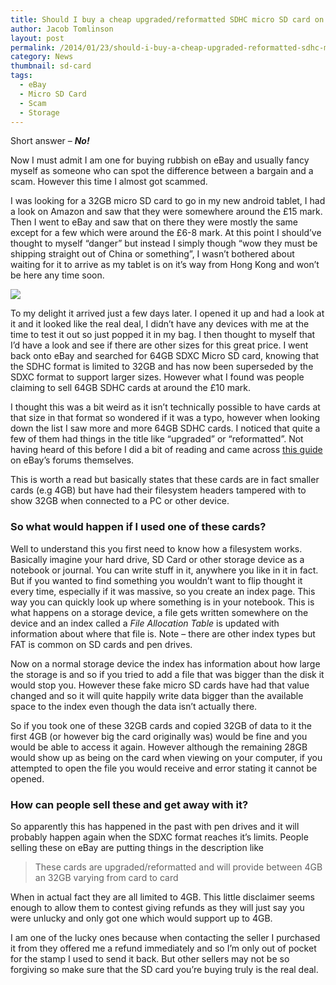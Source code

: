 ```yaml
---
title: Should I buy a cheap upgraded/reformatted SDHC micro SD card on eBay?
author: Jacob Tomlinson
layout: post
permalink: /2014/01/23/should-i-buy-a-cheap-upgraded-reformatted-sdhc-micro-sd-card-on-ebay/
category: News
thumbnail: sd-card
tags:
  - eBay
  - Micro SD Card
  - Scam
  - Storage
---
```

Short answer &#8211; ***No!***

Now I must admit I am one for buying rubbish on eBay and usually fancy myself as someone who can spot the difference between a bargain and a scam. However this time I almost got scammed.

I was looking for a 32GB micro SD card to go in my new android tablet, I had a look on Amazon and saw that they were somewhere around the &pound;15 mark. Then I went to eBay and saw that on there they were mostly the same except for a few which were around the &pound;6-8 mark. At this point I should&#8217;ve thought to myself &#8220;danger&#8221; but instead I simply though &#8220;wow they must be shipping straight out of China or something&#8221;, I wasn&#8217;t bothered about waiting for it to arrive as my tablet is on it&#8217;s way from Hong Kong and won&#8217;t be here any time soon.

![](http://i.imgur.com/CNO5hup.png)

To my delight it arrived just a few days later. I opened it up and had a look at it and it looked like the real deal, I didn&#8217;t have any devices with me at the time to test it out so just popped it in my bag. I then thought to myself that I&#8217;d have a look and see if there are other sizes for this great price. I went back onto eBay and searched for 64GB SDXC Micro SD card, knowing that the SDHC format is limited to 32GB and has now been superseded by the SDXC format to support larger sizes. However what I found was people claiming to sell 64GB SDHC cards at around the &pound;10 mark.

I thought this was a bit weird as it isn&#8217;t technically possible to have cards at that size in that format so wondered if it was a typo, however when looking down the list I saw more and more 64GB SDHC cards. I noticed that quite a few of them had things in the title like &#8220;upgraded&#8221; or &#8220;reformatted&#8221;. Not having heard of this before I did a bit of reading and came across <a title="eBay article on upgraded/reformatted SDHC cards" href="http://www.ebay.co.uk/gds/Cheap-microsd-cards-Reformatted-upgraded-any-good-/10000000177055047/g.html" target="_blank">this guide</a> on eBay&#8217;s forums themselves.

This is worth a read but basically states that these cards are in fact smaller cards (e.g 4GB) but have had their filesystem headers tampered with to show 32GB when connected to a PC or other device.

### So what would happen if I used one of these cards?

Well to understand this you first need to know how a filesystem works. Basically imagine your hard drive, SD Card or other storage device as a notebook or journal. You can write stuff in it, anywhere you like in it in fact. But if you wanted to find something you wouldn&#8217;t want to flip thought it every time, especially if it was massive, so you create an index page. This way you can quickly look up where something is in your notebook. This is what happens on a storage device, a file gets written somewhere on the device and an index called a *File Allocation Table* is updated with information about where that file is. Note &#8211; there are other index types but FAT is common on SD cards and pen drives.

Now on a normal storage device the index has information about how large the storage is and so if you tried to add a file that was bigger than the disk it would stop you. However these fake micro SD cards have had that value changed and so it will quite happily write data bigger than the available space to the index even though the data isn&#8217;t actually there.

So if you took one of these 32GB cards and copied 32GB of data to it the first 4GB (or however big the card originally was) would be fine and you would be able to access it again. However although the remaining 28GB would show up as being on the card when viewing on your computer, if you attempted to open the file you would receive and error stating it cannot be opened.

### How can people sell these and get away with it?

So apparently this has happened in the past with pen drives and it will probably happen again when the SDXC format reaches it&#8217;s limits. People selling these on eBay are putting things in the description like

> These cards are upgraded/reformatted and will provide between 4GB an 32GB varying from card to card

When in actual fact they are all limited to 4GB. This little disclaimer seems enough to allow them to contest giving refunds as they will just say you were unlucky and only got one which would support up to 4GB.

I am one of the lucky ones because when contacting the seller I purchased it from they offered me a refund immediately and so I&#8217;m only out of pocket for the stamp I used to send it back. But other sellers may not be so forgiving so make sure that the SD card you&#8217;re buying truly is the real deal.
